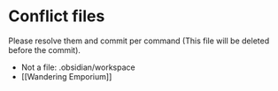 # Conflict files
Please resolve them and commit per command (This file will be deleted before the commit).
- Not a file: .obsidian/workspace
- [[Wandering Emporium]]
